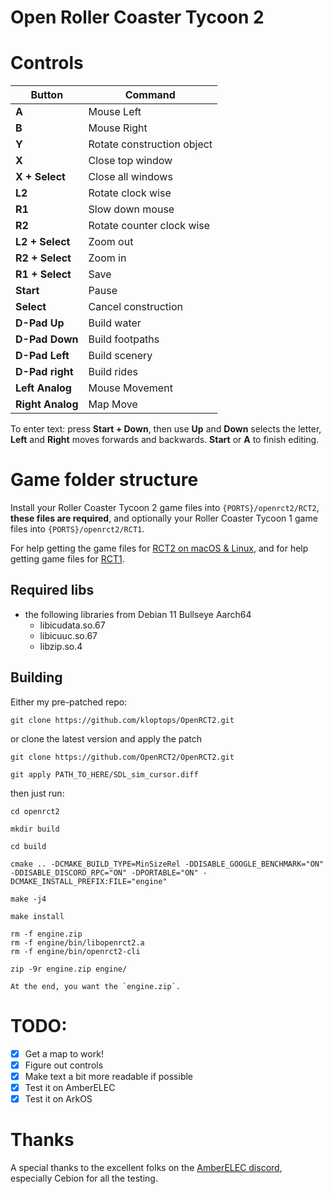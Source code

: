 # Open Roller Coaster Tycoon 2

# Controls

| Button            | Command                    |
|-------------------|----------------------------|
| **A**             | Mouse Left                 |
| **B**             | Mouse Right                |
| **Y**             | Rotate construction object |
| **X**             | Close top window           |
| **X + Select**    | Close all windows          |
| **L2**            | Rotate clock wise          |
| **R1**            | Slow down mouse            |
| **R2**            | Rotate counter clock wise  |
| **L2 + Select**   | Zoom out                   |
| **R2 + Select**   | Zoom in                    |
| **R1 + Select**   | Save                       |
| **Start**         | Pause                      |
| **Select**        | Cancel construction        |
| **D-Pad Up**      | Build water                |
| **D-Pad Down**    | Build footpaths            |
| **D-Pad Left**    | Build scenery              |
| **D-Pad right**   | Build rides                |
| **Left Analog**   | Mouse Movement             |
| **Right Analog**  | Map Move                   |


To enter text: press **Start + Down**, then use **Up** and **Down** selects the letter, **Left** and **Right** moves forwards and backwards. **Start** or **A** to finish editing.

# Game folder structure

Install your Roller Coaster Tycoon 2 game files into `{PORTS}/openrct2/RCT2`, **these files are required**, and optionally your Roller Coaster Tycoon 1 game files into `{PORTS}/openrct2/RCT1`.

For help getting the game files for [RCT2 on macOS & Linux](https://github.com/OpenRCT2/OpenRCT2/wiki/Installation-on-Linux-and-macOS), and for help getting game files for [RCT1](https://github.com/OpenRCT2/OpenRCT2/wiki/Loading-RCT1-scenarios-and-data).

## Required libs

- the following libraries from Debian 11 Bullseye Aarch64
  - libicudata.so.67
  - libicuuc.so.67
  - libzip.so.4

 
## Building

Either my pre-patched repo:

    git clone https://github.com/kloptops/OpenRCT2.git

or clone the latest version and apply the patch

    git clone https://github.com/OpenRCT2/OpenRCT2.git

    git apply PATH_TO_HERE/SDL_sim_cursor.diff

then just run:

    cd openrct2

    mkdir build

    cd build

    cmake .. -DCMAKE_BUILD_TYPE=MinSizeRel -DDISABLE_GOOGLE_BENCHMARK="ON" -DDISABLE_DISCORD_RPC="ON" -DPORTABLE="ON" -DCMAKE_INSTALL_PREFIX:FILE="engine"

    make -j4

    make install

    rm -f engine.zip
    rm -f engine/bin/libopenrct2.a
    rm -f engine/bin/openrct2-cli

    zip -9r engine.zip engine/

    At the end, you want the `engine.zip`.

# TODO:

- [x] Get a map to work!
- [x] Figure out controls
- [x] Make text a bit more readable if possible
- [x] Test it on AmberELEC
- [x] Test it on ArkOS

# Thanks

A special thanks to the excellent folks on the [AmberELEC discord](https://discord.com/invite/R9Er7hkRMe), especially Cebion for all the testing.
